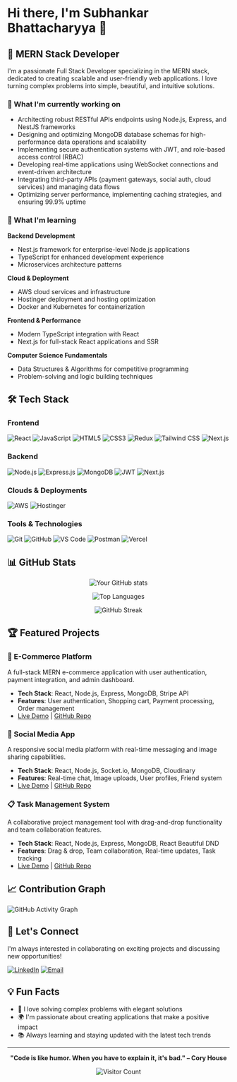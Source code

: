 # Hi there, I'm Subhankar Bhattacharyya 👋

## 🚀 MERN Stack Developer

I'm a passionate Full Stack Developer specializing in the MERN stack, dedicated to creating scalable and user-friendly web applications. I love turning complex problems into simple, beautiful, and intuitive solutions.

### 🔭 What I'm currently working on
- Architecting robust RESTful APIs endpoints using Node.js, Express, and NestJS frameworks
- Designing and optimizing MongoDB database schemas for high-performance data operations and scalability
- Implementing secure authentication systems with JWT, and role-based access control (RBAC)
- Developing real-time applications using WebSocket connections and event-driven architecture
- Integrating third-party APIs (payment gateways, social auth, cloud services) and managing data flows
- Optimizing server performance, implementing caching strategies, and ensuring 99.9% uptime

### 🌱 What I'm learning
**Backend Development**
- Nest.js framework for enterprise-level Node.js applications
- TypeScript for enhanced development experience
- Microservices architecture patterns

**Cloud & Deployment**
- AWS cloud services and infrastructure
- Hostinger deployment and hosting optimization
- Docker and Kubernetes for containerization

**Frontend & Performance**
- Modern TypeScript integration with React
- Next.js for full-stack React applications and SSR 

**Computer Science Fundamentals**
- Data Structures & Algorithms for competitive programming
- Problem-solving and logic building techniques

## 🛠️ Tech Stack

### Frontend
![React](https://img.shields.io/badge/React-20232A?style=for-the-badge&logo=react&logoColor=61DAFB)
![JavaScript](https://img.shields.io/badge/JavaScript-F7DF1E?style=for-the-badge&logo=javascript&logoColor=black)
![HTML5](https://img.shields.io/badge/HTML5-E34F26?style=for-the-badge&logo=html5&logoColor=white)
![CSS3](https://img.shields.io/badge/CSS3-1572B6?style=for-the-badge&logo=css3&logoColor=white)
![Redux](https://img.shields.io/badge/Redux-593D88?style=for-the-badge&logo=redux&logoColor=white)
![Tailwind CSS](https://img.shields.io/badge/Tailwind_CSS-38B2AC?style=for-the-badge&logo=tailwind-css&logoColor=white)
![Next.js](https://img.shields.io/badge/Next.js-000000?style=for-the-badge&logo=next.js&logoColor=white)

### Backend
![Node.js](https://img.shields.io/badge/Node.js-43853D?style=for-the-badge&logo=node.js&logoColor=white)
![Express.js](https://img.shields.io/badge/Express.js-404D59?style=for-the-badge)
![MongoDB](https://img.shields.io/badge/MongoDB-4EA94B?style=for-the-badge&logo=mongodb&logoColor=white)
![JWT](https://img.shields.io/badge/JWT-black?style=for-the-badge&logo=JSON%20web%20tokens)
![Next.js](https://img.shields.io/badge/Next.js-000000?style=for-the-badge&logo=next.js&logoColor=white)

### Clouds & Deployments
![AWS](https://img.shields.io/badge/AWS-232F3E?style=for-the-badge&logo=amazon-aws&logoColor=white)
![Hostinger](https://img.shields.io/badge/Hostinger-673DE6?style=for-the-badge&logo=hostinger&logoColor=white)

### Tools & Technologies
![Git](https://img.shields.io/badge/Git-F05032?style=for-the-badge&logo=git&logoColor=white)
![GitHub](https://img.shields.io/badge/GitHub-100000?style=for-the-badge&logo=github&logoColor=white)
![VS Code](https://img.shields.io/badge/Visual_Studio_Code-0078D4?style=for-the-badge&logo=visual%20studio%20code&logoColor=white)
![Postman](https://img.shields.io/badge/Postman-FF6C37?style=for-the-badge&logo=postman&logoColor=white)
![Vercel](https://img.shields.io/badge/Vercel-000000?style=for-the-badge&logo=vercel&logoColor=white)

## 📊 GitHub Stats

<div align="center">
  
![Your GitHub stats](https://github-readme-stats.vercel.app/api?username=YOUR_USERNAME&show_icons=true&theme=radical&hide_border=true&count_private=true)

![Top Languages](https://github-readme-stats.vercel.app/api/top-langs/?username=YOUR_USERNAME&layout=compact&theme=radical&hide_border=true)

![GitHub Streak](https://github-readme-streak-stats.herokuapp.com/?user=YOUR_USERNAME&theme=radical&hide_border=true)

</div>

## 🏆 Featured Projects

### 🛒 E-Commerce Platform
A full-stack MERN e-commerce application with user authentication, payment integration, and admin dashboard.
- **Tech Stack**: React, Node.js, Express, MongoDB, Stripe API
- **Features**: User authentication, Shopping cart, Payment processing, Order management
- [Live Demo](https://your-project-link.com) | [GitHub Repo](https://github.com/yourusername/project-name)

### 📱 Social Media App
A responsive social media platform with real-time messaging and image sharing capabilities.
- **Tech Stack**: React, Node.js, Socket.io, MongoDB, Cloudinary
- **Features**: Real-time chat, Image uploads, User profiles, Friend system
- [Live Demo](https://your-project-link.com) | [GitHub Repo](https://github.com/yourusername/project-name)

### 📋 Task Management System
A collaborative project management tool with drag-and-drop functionality and team collaboration features.
- **Tech Stack**: React, Node.js, Express, MongoDB, React Beautiful DND
- **Features**: Drag & drop, Team collaboration, Real-time updates, Task tracking
- [Live Demo](https://your-project-link.com) | [GitHub Repo](https://github.com/yourusername/project-name)

## 📈 Contribution Graph
![GitHub Activity Graph](https://github-readme-activity-graph.vercel.app/graph?username=YOUR_USERNAME&theme=react-dark&hide_border=true)

## 🤝 Let's Connect

I'm always interested in collaborating on exciting projects and discussing new opportunities!

[![LinkedIn](https://img.shields.io/badge/LinkedIn-0077B5?style=for-the-badge&logo=linkedin&logoColor=white)](www.linkedin.com/in/subhankar-bhattacharyya)
[![Email](https://img.shields.io/badge/Email-D14836?style=for-the-badge&logo=gmail&logoColor=white)](mailto:sbhattacharyya534@gmail.com)

## 💡 Fun Facts
- 🎯 I love solving complex problems with elegant solutions
- 🌍 I'm passionate about creating applications that make a positive impact
- 📚 Always learning and staying updated with the latest tech trends

---

<div align="center">
  
**"Code is like humor. When you have to explain it, it's bad." – Cory House**

![Visitor Count](https://komarev.com/ghpvc/?username=YOUR_USERNAME&color=blue&style=flat-square&label=Profile+Views)

</div>
